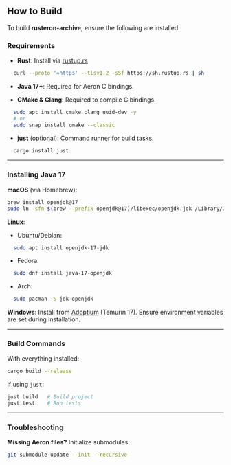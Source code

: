 ## How to Build

To build **rusteron-archive**, ensure the following are installed:

### Requirements

- **Rust**: Install via [rustup.rs](https://rustup.rs/)

```bash
  curl --proto '=https' --tlsv1.2 -sSf https://sh.rustup.rs | sh
```

* **Java 17+**: Required for Aeron C bindings.

* **CMake & Clang**: Required to compile C bindings.

```bash
  sudo apt install cmake clang uuid-dev -y
  # or
  sudo snap install cmake --classic
```

* **just** (optional): Command runner for build tasks.

```bash
  cargo install just
```

---

### Installing Java 17

**macOS** (via Homebrew):

```bash
brew install openjdk@17
sudo ln -sfn $(brew --prefix openjdk@17)/libexec/openjdk.jdk /Library/Java/JavaVirtualMachines/openjdk-17.jdk
```

**Linux**:

* Ubuntu/Debian:

```bash
  sudo apt install openjdk-17-jdk
```

* Fedora:

```bash
  sudo dnf install java-17-openjdk
```

* Arch:

```bash
  sudo pacman -S jdk-openjdk
```

**Windows**:
Install from [Adoptium](https://adoptium.net/) (Temurin 17). Ensure environment variables are set during installation.

---

### Build Commands

With everything installed:

```bash
cargo build --release
```

If using `just`:

```bash
just build   # Build project
just test    # Run tests
```

---

### Troubleshooting

**Missing Aeron files?**
Initialize submodules:

```bash
git submodule update --init --recursive
```

```
